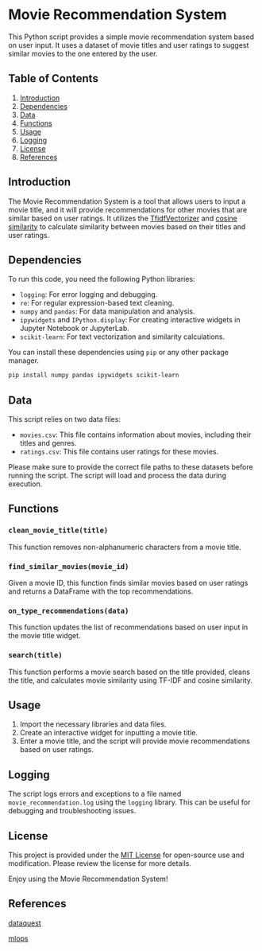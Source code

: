 
# Movie Recommendation System

This Python script provides a simple movie recommendation system based on user input. It uses a dataset of movie titles and user ratings to suggest similar movies to the one entered by the user.

## Table of Contents

1. [Introduction](#introduction)
2. [Dependencies](#dependencies)
3. [Data](#data)
4. [Functions](#functions)
5. [Usage](#usage)
6. [Logging](#logging)
7. [License](#license)
8. [References](#references)

## Introduction

The Movie Recommendation System is a tool that allows users to input a movie title, and it will provide recommendations for other movies that are similar based on user ratings. It utilizes the [TfidfVectorizer](https://scikit-learn.org/stable/modules/generated/sklearn.feature_extraction.text.TfidfVectorizer.html) and [cosine similarity](https://scikit-learn.org/stable/modules/generated/sklearn.metrics.pairwise.cosine_similarity.html) to calculate similarity between movies based on their titles and user ratings.

## Dependencies

To run this code, you need the following Python libraries:

- `logging`: For error logging and debugging.
- `re`: For regular expression-based text cleaning.
- `numpy` and `pandas`: For data manipulation and analysis.
- `ipywidgets` and `IPython.display`: For creating interactive widgets in Jupyter Notebook or JupyterLab.
- `scikit-learn`: For text vectorization and similarity calculations.

You can install these dependencies using `pip` or any other package manager.

```bash
pip install numpy pandas ipywidgets scikit-learn
```

## Data

This script relies on two data files:

- `movies.csv`: This file contains information about movies, including their titles and genres.
- `ratings.csv`: This file contains user ratings for these movies.

Please make sure to provide the correct file paths to these datasets before running the script. The script will load and process the data during execution.

## Functions

### `clean_movie_title(title)`

This function removes non-alphanumeric characters from a movie title.

### `find_similar_movies(movie_id)`

Given a movie ID, this function finds similar movies based on user ratings and returns a DataFrame with the top recommendations.

### `on_type_recommendations(data)`

This function updates the list of recommendations based on user input in the movie title widget.

### `search(title)`

This function performs a movie search based on the title provided, cleans the title, and calculates movie similarity using TF-IDF and cosine similarity.

## Usage

1. Import the necessary libraries and data files.
2. Create an interactive widget for inputting a movie title.
3. Enter a movie title, and the script will provide movie recommendations based on user ratings.

## Logging

The script logs errors and exceptions to a file named `movie_recommendation.log` using the `logging` library. This can be useful for debugging and troubleshooting issues.

## License

This project is provided under the [MIT License](LICENSE) for open-source use and modification. Please review the license for more details.

Enjoy using the Movie Recommendation System!

## References

[dataquest](https://www.dataquest.io/)


[mlops](https://github.com/ivanovitchm/mlops)
